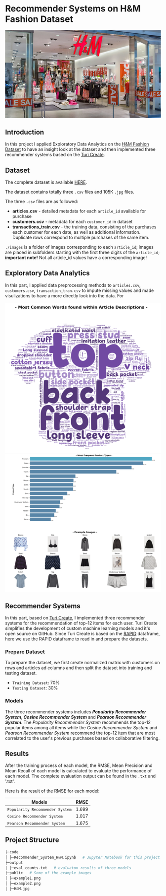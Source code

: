 # Recommender Systems on H&M Fashion Dataset

![H&M](https://github.com/HQR2000/Recommender_Systems_on_H-M_Fashion_Dataset/blob/main/public/H&M.jpg)

## Introduction

In this project I applied Exploratory Data Analytics on the [H&M Fashion Dataset](https://www.kaggle.com/competitions/h-and-m-personalized-fashion-recommendations/data) to have an insight look at the dataset and then implemented three recommender systems based on the [Turi Create](https://github.com/apple/turicreate).

## Dataset

The complete dataset is available [HERE](https://www.kaggle.com/competitions/h-and-m-personalized-fashion-recommendations/data).

The dataset contains totally three `.csv` files and 105K `.jpg` files.

The three `.csv` files are as followed:

- **articles.csv** - detailed metadata for each `article_id` available for purchase
- **customers.csv** - metadata for each `customer_id` in dataset
- **transactions_train.csv** - the training data, consisting of the purchases each customer for each date, as well as additional information. Duplicate rows correspond to multiple purchases of the same item. 

`./images` is a folder of images corresponding to each `article_id`; images are placed in subfolders starting with the first three digits of the `article_id`; **important note!** Not all article_id values have a corresponding image!

## Exploratory Data Analytics

In this part, I applied data preprocessing methods to `articles.csv`, `customers.csv`, `transaction_tran.csv` to impute missing values and made visulizations to have a more directly look into the data. For 

![Product Type](https://github.com/HQR2000/Recommender_Systems_on_H-M_Fashion_Dataset/blob/main/public/example1.png)![Wordcloud](https://github.com/HQR2000/Recommender_Systems_on_H-M_Fashion_Dataset/blob/main/public/example2.png)

## Recommender Systems

In this part, based on [Turi Create](https://github.com/apple/turicreate), I implemented three recommender systems for the recommendation of top-12 items for each user. Turi Create simplifies the development of custom machine learning models and it's open source on GitHub. Since Turi Create is based on the [RAPID](https://github.com/rapidsai/cudf) dataframe, here we use the RAPID dataframe to read in and prepare the datasets.

### Prepare Dataset

To prepare the dataset, we first create normalized matrix with customers on rows and articles ad columns and then split the dataset into training and testing dataset.

- `Training Dataset`: 70%
- `Testing Dataset`: 30%

### Models

The three recommender systems includes **_Popularity Recommender System_**, **_Cosine Recommender System_** and **_Pearson Recommender System_**. The _Popularity Recommender System_ recommends the top-12 popular items among all items while the _Cosine Recommender System_ and _Pearson Recommender System_ recommend the top-12 item that are most correlated to the user's previous purchases based on collaborative filtering.

## Results 

After the training process of each model, the RMSE, Mean Precision and Mean Recall of each model is calculated to evaluate the performance of each model. The complete evaluation output can be found in the `.txt` and '.txt'.

Here is the result of the RMSE for each model:

|              Models                |   RMSE  | 
| ---------------------------------- | ------- |
| `Popularity Recommender System`    |  1.699  |
| `Cosine Recommender System`        |  1.017  | 
| `Pearson Recommender System`       |  1.675  | 

## Project Structure

```Python
├─code
│ ├─Recommender_System_H&M.ipynb   # Jupyter Notebook for this project
├─output
│ ├─eval_counts.txt   # evaluaton results of three models  
├─public   # Some of the example images
│ ├─example1.png
│ ├─example2.png
│ ├─H&M.jpg
```






